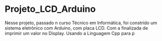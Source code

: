 # Projeto_LCD_Arduino
Nesse projeto, passado n curso Técnico em Informática, foi constrído um sistema eletrônico com Arduino, com placa LCD. Com a finalizada de imprimir um valor no Display. Usando a Linguagem Cpp para p

